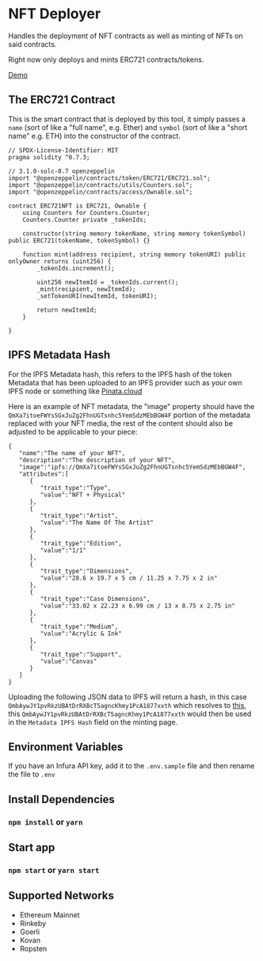 # NFT Deployer

Handles the deployment of NFT contracts as well as minting of NFTs on said contracts.

Right now only deploys and mints ERC721 contracts/tokens.

[Demo](https://vagabond.mypinata.cloud/ipfs/QmW8ft5vEG7DcEkzZz2zEcgUYTHzNyPBJY4r3tXA4zTN8D/#/)

## The ERC721 Contract

This is the smart contract that is deployed by this tool, it simply passes a `name` (sort of like a "full name", e.g. Ether) and `symbol` (sort of like a "short name" e.g. ETH) into the constructor of the contract.

```solidity
// SPDX-License-Identifier: MIT
pragma solidity ^0.7.3;

// 3.1.0-solc-0.7 openzeppelin
import "@openzeppelin/contracts/token/ERC721/ERC721.sol";
import "@openzeppelin/contracts/utils/Counters.sol";
import "@openzeppelin/contracts/access/Ownable.sol";

contract ERC721NFT is ERC721, Ownable {
    using Counters for Counters.Counter;
    Counters.Counter private _tokenIds;

    constructor(string memory tokenName, string memory tokenSymbol) public ERC721(tokenName, tokenSymbol) {}

    function mint(address recipient, string memory tokenURI) public onlyOwner returns (uint256) {
        _tokenIds.increment();

        uint256 newItemId = _tokenIds.current();
        _mint(recipient, newItemId);
        _setTokenURI(newItemId, tokenURI);

        return newItemId;
    }

}
```

## IPFS Metadata Hash

For the IPFS Metadata hash, this refers to the IPFS hash of the token Metadata that has been uploaded to an IPFS provider such as your own IPFS node or something like [Pinata.cloud](https://pinata.cloud/)

Here is an example of NFT metadata, the "image" property should have the `QmXa7itoeFWYsSGxJuZg2FhnUGTsnhc5YemSdzMEbBGW4F` portion of the metadata replaced with your NFT media, the rest of the content should also be adjusted to be applicable to your piece:

```
{
   "name":"The name of your NFT",
   "description":"The description of your NFT",
   "image":"ipfs://QmXa7itoeFWYsSGxJuZg2FhnUGTsnhc5YemSdzMEbBGW4F",
   "attributes":[
      {
         "trait_type":"Type",
         "value":"NFT + Physical"
      },
      {
         "trait_type":"Artist",
         "value":"The Name Of The Artist"
      },
      {
         "trait_type":"Edition",
         "value":"1/1"
      },
      {
         "trait_type":"Dimensions",
         "value":"28.6 x 19.7 x 5 cm / 11.25 x 7.75 x 2 in"
      },
      {
         "trait_type":"Case Dimensions",
         "value":"33.02 x 22.23 x 6.99 cm / 13 x 8.75 x 2.75 in"
      },
      {
         "trait_type":"Medium",
         "value":"Acrylic & Ink"
      },
      {
         "trait_type":"Support",
         "value":"Canvas"
      }
   ]
}
```

Uploading the following JSON data to IPFS will return a hash, in this case `QmbAywJY1pvRkzUBAtDrRXBcT5agncKhmy1PcA1877xxth` which resolves to [this](https://vagabond.mypinata.cloud/ipfs/QmbAywJY1pvRkzUBAtDrRXBcT5agncKhmy1PcA1877xxth), this `QmbAywJY1pvRkzUBAtDrRXBcT5agncKhmy1PcA1877xxth` would then be used in the `Metadata IPFS Hash` field on the minting page.
## Environment Variables

If you have an Infura API key, add it to the `.env.sample` file and then rename the file to `.env`

## Install Dependencies

### `npm install` or `yarn`

## Start app

### `npm start` or `yarn start`

## Supported Networks

- Ethereum Mainnet
- Rinkeby
- Goerli
- Kovan
- Ropsten